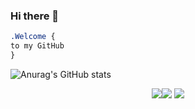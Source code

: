 ### Hi there 👋

```css
.Welcome { 
to my GitHub
}
```

![Anurag's GitHub stats](https://github-readme-stats.vercel.app/api?username=afi-dev&show_icons=true&theme=tokyonight)

<p align="center"><img src="https://i.imgur.com/QBkS6bd.png"><img src="https://i.imgur.com/pirVf4i.png"> <img src="https://i.imgur.com/jjOMCGF.png"></p>
